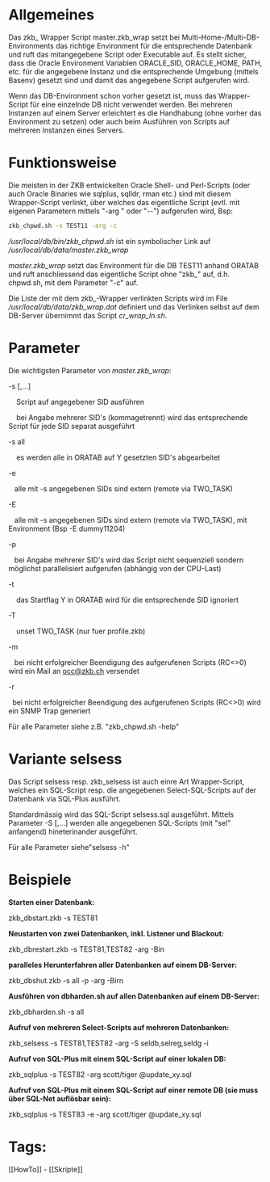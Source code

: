 # Allgemeines

Das zkb_ Wrapper Script master.zkb_wrap setzt bei Multi-Home-/Multi-DB-Environments das richtige Environment für die entsprechende Datenbank und ruft das mitangegebene Script oder Executable auf. Es stellt sicher, dass die Oracle Environment Variablen ORACLE_SID, ORACLE_HOME, PATH, etc. für die angegebene Instanz und die entsprechende Umgebung (mittels Basenv) gesetzt sind und damit das angegebene Script aufgerufen wird.

Wenn das DB-Environment schon vorher gesetzt ist, muss das Wrapper-Script für eine einzelnde DB nicht verwendet werden. Bei mehreren Instanzen auf einem Server erleichtert es die Handhabung (ohne vorher das Environment zu setzen) oder auch beim Ausführen von Scripts auf mehreren Instanzen eines Servers.

# Funktionsweise

Die meisten in der ZKB entwickelten Oracle Shell- und Perl-Scripts (oder auch Oracle Binaries wie sqlplus, sqlldr, rman etc.) sind mit diesem Wrapper-Script verlinkt, über welches das eigentliche Script (evtl. mit eigenen Parametern mittels "-arg <par>" oder "--<par>") aufgerufen wird, Bsp:

```bash
zkb_chpwd.sh -s TEST11 -arg -c
```

*/usr/local/db/bin/zkb_chpwd.sh* ist ein symbolischer Link auf */usr/local/db/data/master.zkb_wrap*

*master.zkb_wrap* setzt das Environment für die DB TEST11 anhand ORATAB und ruft anschliessend das eigentliche Script ohne "zkb_" auf, d.h. chpwd.sh, mit dem Parameter "-c" auf.

Die Liste der mit dem zkb_-Wrapper verlinkten Scripts wird im File */usr/local/db/data/zkb_wrap.dat* definiert und das Verlinken selbst auf dem DB-Server übernimmt das Script *cr_wrap_ln.sh*.

# Parameter

Die wichtigsten Parameter von *master.zkb_wrap*:

-s <SID> [,<SID2>...]

    Script auf angegebener SID ausführen

    bei Angabe mehrerer SID's (kommagetrennt) wird das entsprechende Script für jede SID separat ausgeführt

-s all

    es werden alle in ORATAB auf Y gesetzten SID's abgearbeitet

-e

   alle mit -s angegebenen SIDs sind extern (remote via TWO_TASK)

-E <ENV>

   alle mit -s angegebenen SIDs sind extern (remote via TWO_TASK), mit Environment <ENV> (Bsp -E dummy11204)

-p

   bei Angabe mehrerer SID's wird das Script nicht sequenziell sondern möglichst parallelisiert aufgerufen (abhängig von der CPU-Last)

-t

    das Startflag Y in ORATAB wird für die entsprechende SID ignoriert

-T

    unset TWO_TASK (nur fuer profile.zkb)

-m

   bei nicht erfolgreicher Beendigung des aufgerufenen Scripts (RC<>0) wird ein Mail an occ@zkb.ch versendet

-r

  bei nicht erfolgreicher Beendigung des aufgerufenen Scripts (RC<>0) wird ein SNMP Trap generiert

Für alle Parameter siehe z.B. "zkb_chpwd.sh -help"

# Variante selsess

Das Script selsess resp. zkb_selsess ist auch einre Art Wrapper-Script, welches ein SQL-Script resp. die angegebenen Select-SQL-Scripts auf der Datenbank via SQL-Plus ausführt.

Standardmässig wird das SQL-Script selsess.sql ausgeführt. Mittels Parameter -S <script1>[,<script2>...] werden alle angegebenen SQL-Scripts (mit "sel" anfangend) hineterinander ausgeführt.

Für alle Parameter siehe"selsess -h"

# Beispiele

**Starten einer Datenbank:**

zkb_dbstart.zkb -s TEST81

**Neustarten von zwei Datenbanken, inkl. Listener und Blackout:**

zkb_dbrestart.zkb -s TEST81,TEST82 -arg -Bin

**paralleles Herunterfahren aller Datenbanken auf einem DB-Server:**

zkb_dbshut.zkb -s all -p -arg -Birn

**Ausführen von dbharden.sh auf allen Datenbanken auf einem DB-Server:**

zkb_dbharden.sh -s all

**Aufruf von mehreren Select-Scripts auf mehreren Datenbanken:**

zkb_selsess -s TEST81,TEST82 -arg -S seldb,selreg,seldg -i

**Aufruf von SQL-Plus mit einem SQL-Script auf einer lokalen DB:**

zkb_sqlplus -s TEST82 -arg scott/tiger @update_xy.sql

**Aufruf von SQL-Plus mit einem SQL-Script auf einer remote DB (sie muss über SQL-Net auflösbar sein):**

zkb_sqlplus -s TEST83 -e -arg scott/tiger @update_xy.sql

# Tags:

[[HowTo]] - [[Skripte]]
